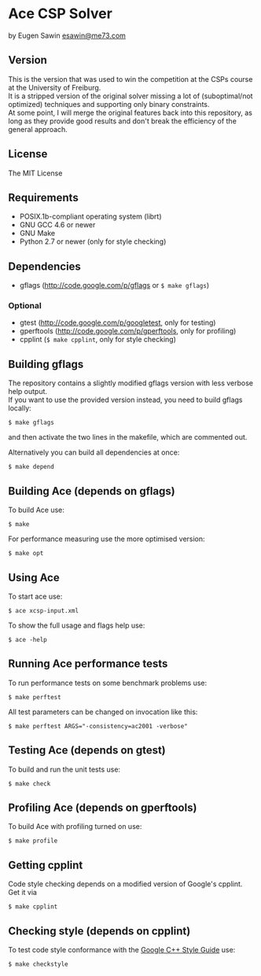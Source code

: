 # Ace CSP Solver
by Eugen Sawin <esawin@me73.com>

## Version
This is the version that was used to win the competition at the CSPs course at
the University of Freiburg.   
It is a stripped version of the original solver missing a lot of
(suboptimal/not optimized) techniques and supporting only binary constraints.  
At some point, I will merge the original features back into this repository, as
long as they provide good results and don't break the efficiency of the general
approach.

## License
The MIT License

## Requirements
* POSIX.1b-compliant operating system (librt)
* GNU GCC 4.6 or newer
* GNU Make
* Python 2.7 or newer (only for style checking)

## Dependencies
* gflags (http://code.google.com/p/gflags or `$ make gflags`)

### Optional
* gtest (http://code.google.com/p/googletest, only for testing)
* gperftools (http://code.google.com/p/gperftools, only for profiling)
* cpplint (`$ make cpplint`, only for style checking)

## Building gflags
The repository contains a slightly modified gflags version with less verbose
help output.  
If you want to use the provided version instead, you need to build gflags
locally:

    $ make gflags

and then activate the two lines in the makefile, which are commented out.

Alternatively you can build all dependencies at once:

    $ make depend

## Building Ace (depends on gflags)
To build Ace use:

    $ make

For performance measuring use the more optimised version:

    $ make opt

## Using Ace
To start ace use:

    $ ace xcsp-input.xml

To show the full usage and flags help use:

    $ ace -help

## Running Ace performance tests
To run performance tests on some benchmark problems use:

    $ make perftest

All test parameters can be changed on invocation like this:

    $ make perftest ARGS="-consistency=ac2001 -verbose"

## Testing Ace (depends on gtest)
To build and run the unit tests use:

    $ make check

## Profiling Ace (depends on gperftools)
To build Ace with profiling turned on use:

    $ make profile

## Getting cpplint
Code style checking depends on a modified version of Google's cpplint.  
Get it via
  
    $ make cpplint

## Checking style (depends on cpplint)
To test code style conformance with the [Google C++ Style Guide](http://google-styleguide.googlecode.com/svn/trunk/cppguide.xml) use:

    $ make checkstyle

